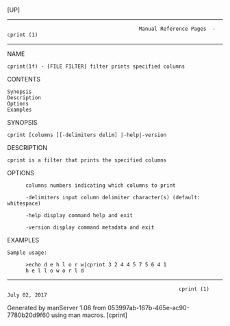 [UP]

-----------------------------------------------------------------------------------------------------------------------------------
                                               Manual Reference Pages  - cprint (1)
-----------------------------------------------------------------------------------------------------------------------------------
                                                                 
NAME

    cprint(1f) - [FILE FILTER] filter prints specified columns

CONTENTS

    Synopsis
    Description
    Options
    Examples

SYNOPSIS

    cprint [columns ][-delimiters delim] |-help|-version

DESCRIPTION

    cprint is a filter that prints the specified columns

OPTIONS

          columns numbers indicating which columns to print

          -delimiters input column delimiter character(s) (default: whitespace)

          -help display command help and exit

          -version display command metadata and exit

EXAMPLES

    Sample usage:

          >echo d e h l o r w|cprint 3 2 4 4 5 7 5 6 4 1
          h e l l o w o r l d



-----------------------------------------------------------------------------------------------------------------------------------

                                                            cprint (1)                                                July 02, 2017

Generated by manServer 1.08 from 053997ab-167b-465e-ac90-7780b20d9f60 using man macros.
                                                             [cprint]
